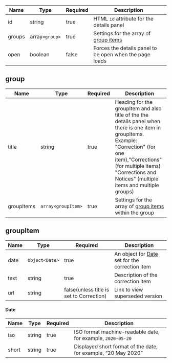 | Name   | Type           | Required | Description                                             |
| ------ | -------------- | -------- | ------------------------------------------------------- |
| id     | string         | true     | HTML `id` attribute for the details panel               |
| groups | array`<group>` | true     | Settings for the array of [group items](#group)         |
| open   | boolean        | false    | Forces the details panel to be open when the page loads |

## group

| Name       | Type               | Required | Description                                                                                                                                                                                                                                        |
| ---------- | ------------------ | -------- | -------------------------------------------------------------------------------------------------------------------------------------------------------------------------------------------------------------------------------------------------- |
| title      | string             | true     | Heading for the groupItem and also title of the the details panel when there is one item in groupItems. <br> Example: "Correction" (for one item),"Corrections"(for multiple items) "Corrections and Notices" (multiple items and multiple groups) |
| groupItems | `array<groupItem>` | true     | Settings for the array of [group items](#groupItem) within the group                                                                                                                                                                               |

## groupItem

| Name | Type           | Required                                       | Description                                             |
| ---- | -------------- | ---------------------------------------------- | ------------------------------------------------------- |
| date | `Object<Date>` | true                                           | An object for [Date](#date) set for the correction item |
| text | string         | true                                           | Description of the correction item                      |
| url  | string         | false(unless title is set to Correction) | Link to view superseded version                         |

#### Date

| Name  | Type   | Required | Description                                                    |
| ----- | ------ | -------- | -------------------------------------------------------------- |
| iso   | string | true     | ISO format machine-readable date, for example, `2020-05-20`    |
| short | string | true     | Displayed short format of the date, for example, “20 May 2020” |
